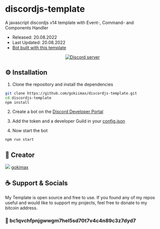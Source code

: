 # discordjs-template
A javascript discordjs v14 template with Event-, Command- and Components Handler
- Released: 20.08.2022
- Last Updated: 20.08.2022
- [Bot built with this template](https://github.com/gokiimax/eve-bot)

<p align="center">
	<a href="https://discord.gg/yVWygKS3Xn">
		<img src="https://canary.discordapp.com/api/guilds/999373116918743100/embed.png" alt="Discord server">
	</a>
</p>

## ⚙️ Installation
1. Clone the repository and install the dependencies
```bash
git clone https://github.com/gokiimax/discordjs-template.git
cd discordjs-template
npm install
``` 

2. Create a bot on the [Discord Developer Portal](https://discord.com/developers/applications)

3. Add the token and a developer Guild in your [config.json](https://github.com/gokiimax/discordjs-template/blob/main/config.json)

4. Now start the bot
```bash
npm run start
```

## 📖 Creator
![](https://github.com/gokiimax.png)
[gokimax](https://github.com/gokiimax)

## ☕️ Support & Socials
My Template is open source and free to use. If you found any of my repos useful and would like to support my projects, feel free to donate to my bitcoin address.

### 🔗 bc1qvchfpnjgwwgm7hel5sd70t7v4c4n89c3z7dyd7